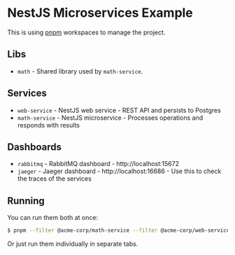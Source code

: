 # NestJS Microservices Example

This is using [pnpm](https://pnpm.io/) workspaces to manage the project.

## Libs

- `math` - Shared library used by `math-service`.

## Services

- `web-service` - NestJS web service - REST API and persists to Postgres
- `math-service` - NestJS microservice - Processes operations and responds with results

## Dashboards

- `rabbitmq` - RabbitMQ dashboard - http://localhost:15672
- `jaeger` - Jaeger dashboard - http://localhost:16686 - Use this to check the traces of the services

## Running

You can run them both at once:

```sh
$ pnpm --filter @acme-corp/math-service --filter @acme-corp/web-service run start:dev
```

Or just run them individually in separate tabs.
